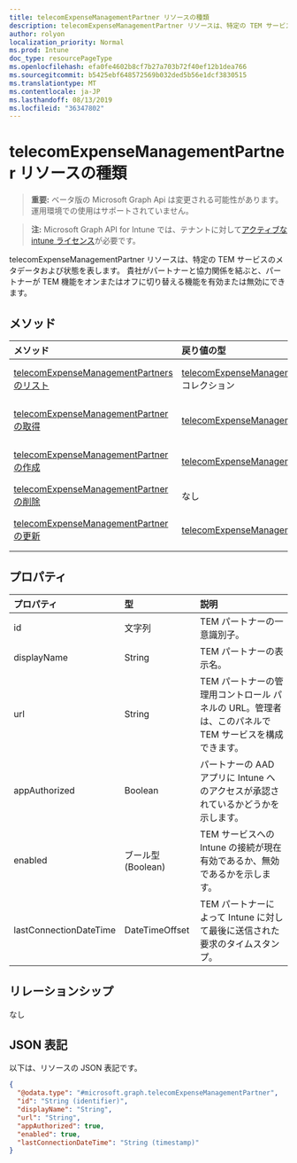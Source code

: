 ```yaml
---
title: telecomExpenseManagementPartner リソースの種類
description: telecomExpenseManagementPartner リソースは、特定の TEM サービスのメタデータおよび状態を表します。 貴社がパートナーと協力関係を結ぶと、パートナーが TEM 機能をオンまたはオフに切り替える機能を有効または無効にできます。
author: rolyon
localization_priority: Normal
ms.prod: Intune
doc_type: resourcePageType
ms.openlocfilehash: efa0fe4602b8cf7b27a703b72f40ef12b1dea766
ms.sourcegitcommit: b5425ebf648572569b032ded5b56e1dcf3830515
ms.translationtype: MT
ms.contentlocale: ja-JP
ms.lasthandoff: 08/13/2019
ms.locfileid: "36347802"
---
```

# <a name="telecomexpensemanagementpartner-resource-type"></a>telecomExpenseManagementPartner リソースの種類

> **重要:** ベータ版の Microsoft Graph Api は変更される可能性があります。運用環境での使用はサポートされていません。

> **注:** Microsoft Graph API for Intune では、テナントに対して[アクティブな intune ライセンス](https://go.microsoft.com/fwlink/?linkid=839381)が必要です。

telecomExpenseManagementPartner リソースは、特定の TEM サービスのメタデータおよび状態を表します。 貴社がパートナーと協力関係を結ぶと、パートナーが TEM 機能をオンまたはオフに切り替える機能を有効または無効にできます。

## <a name="methods"></a>メソッド
|メソッド|戻り値の型|説明|
|:---|:---|:---|
|[telecomExpenseManagementPartners のリスト](../api/intune-tem-telecomexpensemanagementpartner-list.md)|[telecomExpenseManagementPartner](../resources/intune-tem-telecomexpensemanagementpartner.md) コレクション|[telecomExpenseManagementPartner](../resources/intune-tem-telecomexpensemanagementpartner.md) オブジェクトのプロパティとリレーションシップをリストします。|
|[telecomExpenseManagementPartner の取得](../api/intune-tem-telecomexpensemanagementpartner-get.md)|[telecomExpenseManagementPartner](../resources/intune-tem-telecomexpensemanagementpartner.md)|[telecomExpenseManagementPartner](../resources/intune-tem-telecomexpensemanagementpartner.md) オブジェクトのプロパティとリレーションシップを読み取ります。|
|[telecomExpenseManagementPartner の作成](../api/intune-tem-telecomexpensemanagementpartner-create.md)|[telecomExpenseManagementPartner](../resources/intune-tem-telecomexpensemanagementpartner.md)|新しい [telecomExpenseManagementPartner](../resources/intune-tem-telecomexpensemanagementpartner.md) オブジェクトを作成します。|
|[telecomExpenseManagementPartner の削除](../api/intune-tem-telecomexpensemanagementpartner-delete.md)|なし|[telecomExpenseManagementPartner](../resources/intune-tem-telecomexpensemanagementpartner.md) を削除します。|
|[telecomExpenseManagementPartner の更新](../api/intune-tem-telecomexpensemanagementpartner-update.md)|[telecomExpenseManagementPartner](../resources/intune-tem-telecomexpensemanagementpartner.md)|[telecomExpenseManagementPartner](../resources/intune-tem-telecomexpensemanagementpartner.md) オブジェクトのプロパティを更新します。|

## <a name="properties"></a>プロパティ
|プロパティ|型|説明|
|:---|:---|:---|
|id|文字列|TEM パートナーの一意識別子。|
|displayName|String|TEM パートナーの表示名。|
|url|String|TEM パートナーの管理用コントロール パネルの URL。管理者は、このパネルで TEM サービスを構成できます。|
|appAuthorized|Boolean|パートナーの AAD アプリに Intune へのアクセスが承認されているかどうかを示します。|
|enabled|ブール型 (Boolean)|TEM サービスへの Intune の接続が現在有効であるか、無効であるかを示します。|
|lastConnectionDateTime|DateTimeOffset|TEM パートナーによって Intune に対して最後に送信された要求のタイムスタンプ。|

## <a name="relationships"></a>リレーションシップ
なし

## <a name="json-representation"></a>JSON 表記
以下は、リソースの JSON 表記です。
<!-- {
  "blockType": "resource",
  "keyProperty": "id",
  "@odata.type": "microsoft.graph.telecomExpenseManagementPartner"
}
-->
``` json
{
  "@odata.type": "#microsoft.graph.telecomExpenseManagementPartner",
  "id": "String (identifier)",
  "displayName": "String",
  "url": "String",
  "appAuthorized": true,
  "enabled": true,
  "lastConnectionDateTime": "String (timestamp)"
}
```



